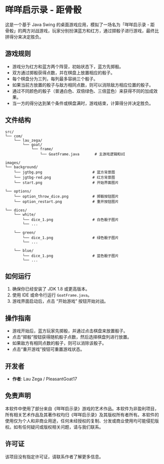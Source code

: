   # 咩咩启示录 - 距骨骰

  这是一个基于 Java Swing 的桌面游戏应用，模拟了一场名为「咩咩启示录 - 距骨骰」的两方对战游戏，玩家分别扮演蓝方和红方，通过掷骰子进行游戏，最终比拼得分来决定胜负。

  ## 游戏规则

  - 游戏分为红方和蓝方两个阵营，初始状态下，蓝方先掷骰。
  - 双方通过掷骰获得点数，并在棋盘上放置相应的骰子。
  - 每个棋盘分为三列，每列最多容纳三个骰子。
  - 如果当前方放置的骰子与敌方相同点数，则可以消除敌方相应位置的骰子。
  - 通过不同颜色的骰子（普通白色、双倍绿色、三倍蓝色）来获得不同的加成效果。
  - 当一方的得分达到某个条件或棋盘满时，游戏结束，计算得分并决定胜负。

  ## 文件结构


    src/
    └── com/
        └── lau_zega/
            └── goat/
                └── frame/
                    └── GoatFrame.java       # 主游戏逻辑和UI

    images/
    └── background/
        └── jgtbg.png                       # 蓝方背景图
        └── jgtbg-red.png                   # 红方背景图
        └── start.png                       # 开始界面图片

    └── options/
        └── option_throw_dice.png           # 掷骰按钮图片
        └── option_restart.png              # 重开按钮图片

    └── dices/
        └── white/
            └── dice_1.png                  # 白色骰子图片
            └── ...

        └── green/
            └── dice_1.png                  # 绿色骰子图片
            └── ...

        └── blue/
            └── dice_1.png                  # 蓝色骰子图片
            └── ...


  ## 如何运行

  1. 确保你已经安装了 JDK 1.8 或更高版本。
  2. 使用 IDE 或命令行运行 `GoatFrame.java`。
  3. 游戏界面启动后，点击 “开始游戏” 按钮开始对战。

  ## 操作指南

  - 游戏开始后，蓝方玩家先掷骰，并通过点击棋盘来放置骰子。
  - 点击“掷骰”按钮获得随机骰子点数，然后选择棋盘列进行放置。
  - 如果敌方有相同点数的骰子，则可以消除该骰子。
  - 点击“重开游戏”按钮可重置游戏状态。



  ## 开发者

  - **作者**: Lau Zega / PleasantGoat17


  ## 免责声明

  本软件中使用了部分来自《咩咩启示录》游戏的艺术作品。本软件为非盈利项目，所有相关艺术作品及其著作权均归《咩咩启示录》及其版权所有者所有。本软件的使用仅为个人和非商业用途，任何未经授权的复制、分发或商业使用均可能侵犯版权。如有任何疑问或版权相关问题，请与我们联系。

  ## 许可证

  该项目没有指定许可证，请联系作者了解更多信息。